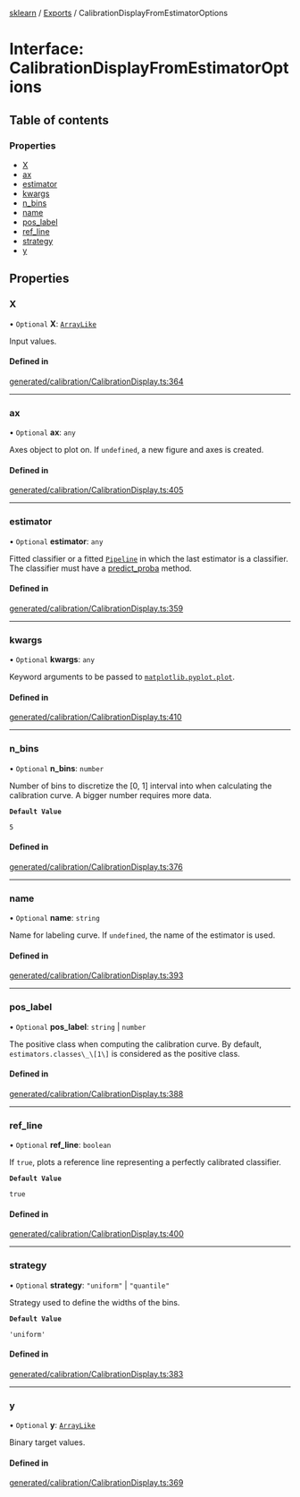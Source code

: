 [sklearn](../readme.md) / [Exports](../modules.md) / CalibrationDisplayFromEstimatorOptions

# Interface: CalibrationDisplayFromEstimatorOptions

## Table of contents

### Properties

- [X](CalibrationDisplayFromEstimatorOptions.md#x)
- [ax](CalibrationDisplayFromEstimatorOptions.md#ax)
- [estimator](CalibrationDisplayFromEstimatorOptions.md#estimator)
- [kwargs](CalibrationDisplayFromEstimatorOptions.md#kwargs)
- [n\_bins](CalibrationDisplayFromEstimatorOptions.md#n_bins)
- [name](CalibrationDisplayFromEstimatorOptions.md#name)
- [pos\_label](CalibrationDisplayFromEstimatorOptions.md#pos_label)
- [ref\_line](CalibrationDisplayFromEstimatorOptions.md#ref_line)
- [strategy](CalibrationDisplayFromEstimatorOptions.md#strategy)
- [y](CalibrationDisplayFromEstimatorOptions.md#y)

## Properties

### X

• `Optional` **X**: [`ArrayLike`](../modules.md#arraylike)

Input values.

#### Defined in

[generated/calibration/CalibrationDisplay.ts:364](https://github.com/transitive-bullshit/scikit-learn-ts/blob/367336a/packages/sklearn/src/generated/calibration/CalibrationDisplay.ts#L364)

___

### ax

• `Optional` **ax**: `any`

Axes object to plot on. If `undefined`, a new figure and axes is created.

#### Defined in

[generated/calibration/CalibrationDisplay.ts:405](https://github.com/transitive-bullshit/scikit-learn-ts/blob/367336a/packages/sklearn/src/generated/calibration/CalibrationDisplay.ts#L405)

___

### estimator

• `Optional` **estimator**: `any`

Fitted classifier or a fitted [`Pipeline`](sklearn.pipeline.Pipeline.html#sklearn.pipeline.Pipeline "sklearn.pipeline.Pipeline") in which the last estimator is a classifier. The classifier must have a [predict\_proba](../../glossary.html#term-predict_proba) method.

#### Defined in

[generated/calibration/CalibrationDisplay.ts:359](https://github.com/transitive-bullshit/scikit-learn-ts/blob/367336a/packages/sklearn/src/generated/calibration/CalibrationDisplay.ts#L359)

___

### kwargs

• `Optional` **kwargs**: `any`

Keyword arguments to be passed to [`matplotlib.pyplot.plot`](https://matplotlib.org/stable/api/_as_gen/matplotlib.pyplot.plot.html#matplotlib.pyplot.plot "(in Matplotlib v3.7.1)").

#### Defined in

[generated/calibration/CalibrationDisplay.ts:410](https://github.com/transitive-bullshit/scikit-learn-ts/blob/367336a/packages/sklearn/src/generated/calibration/CalibrationDisplay.ts#L410)

___

### n\_bins

• `Optional` **n\_bins**: `number`

Number of bins to discretize the \[0, 1\] interval into when calculating the calibration curve. A bigger number requires more data.

**`Default Value`**

`5`

#### Defined in

[generated/calibration/CalibrationDisplay.ts:376](https://github.com/transitive-bullshit/scikit-learn-ts/blob/367336a/packages/sklearn/src/generated/calibration/CalibrationDisplay.ts#L376)

___

### name

• `Optional` **name**: `string`

Name for labeling curve. If `undefined`, the name of the estimator is used.

#### Defined in

[generated/calibration/CalibrationDisplay.ts:393](https://github.com/transitive-bullshit/scikit-learn-ts/blob/367336a/packages/sklearn/src/generated/calibration/CalibrationDisplay.ts#L393)

___

### pos\_label

• `Optional` **pos\_label**: `string` \| `number`

The positive class when computing the calibration curve. By default, `estimators.classes\_\[1\]` is considered as the positive class.

#### Defined in

[generated/calibration/CalibrationDisplay.ts:388](https://github.com/transitive-bullshit/scikit-learn-ts/blob/367336a/packages/sklearn/src/generated/calibration/CalibrationDisplay.ts#L388)

___

### ref\_line

• `Optional` **ref\_line**: `boolean`

If `true`, plots a reference line representing a perfectly calibrated classifier.

**`Default Value`**

`true`

#### Defined in

[generated/calibration/CalibrationDisplay.ts:400](https://github.com/transitive-bullshit/scikit-learn-ts/blob/367336a/packages/sklearn/src/generated/calibration/CalibrationDisplay.ts#L400)

___

### strategy

• `Optional` **strategy**: ``"uniform"`` \| ``"quantile"``

Strategy used to define the widths of the bins.

**`Default Value`**

`'uniform'`

#### Defined in

[generated/calibration/CalibrationDisplay.ts:383](https://github.com/transitive-bullshit/scikit-learn-ts/blob/367336a/packages/sklearn/src/generated/calibration/CalibrationDisplay.ts#L383)

___

### y

• `Optional` **y**: [`ArrayLike`](../modules.md#arraylike)

Binary target values.

#### Defined in

[generated/calibration/CalibrationDisplay.ts:369](https://github.com/transitive-bullshit/scikit-learn-ts/blob/367336a/packages/sklearn/src/generated/calibration/CalibrationDisplay.ts#L369)
